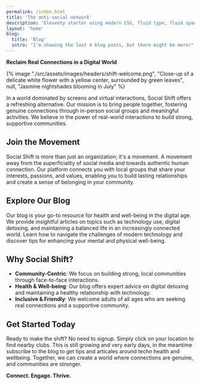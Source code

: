 ```yaml
---
permalink: /index.html
title: 'The anti-social network'
description: 'Eleventy starter using modern CSS, fluid type, fluid spacing, flexible layout and progressive enhancement.'
layout: 'home'
blog:
  title: 'Blog'
  intro: "I'm showing the last 4 blog posts, but there might be more!"
---
```



**Reclaim Real Connections in a Digital World**


{% image "./src/assets/images/headers/shift-welcome.png", "Close-up of a delicate white flower with a yellow center, surrounded by green leaves", null, "Jasmine nightshades blooming in July" %}




In a world dominated by screens and virtual interactions, Social Shift offers a refreshing alternative. Our mission is to bring people together, fostering genuine connections through in-person social groups and meaningful activities. We believe in the power of real-world interactions to build strong, supportive communities.

## Join the Movement

Social Shift is more than just an organization; it's a movement. A movement away from the superficiality of social media and towards authentic human connection. Our platform connects you with local groups that share your interests, passions, and values, enabling you to build lasting relationships and create a sense of belonging in your community.

## Explore Our Blog

Our blog is your go-to resource for health and well-being in the digital age. We provide insightful articles on topics such as technology use, digital detoxing, and maintaining a balanced life in an increasingly connected world. Learn how to navigate the challenges of modern technology and discover tips for enhancing your mental and physical well-being.

## Why Social Shift?

- **Community-Centric**: We focus on building strong, local communities through face-to-face interactions.
- **Health & Well-being**: Our blog offers expert advice on digital detoxing and maintaining a healthy relationship with technology.
- **Inclusive & Friendly**: We welcome adults of all ages who are seeking real connections and a supportive community.

## Get Started Today

Ready to make the shift? No need to signup. Simply click on your location to find nearby clubs. This is still growing and very early days, in the meantime subscribe to the blog to get tips and articales around techn health and wellbeing. Together, we can create a world where connections are genuine, and communities are stronger.

**Connect. Engage. Thrive.**

